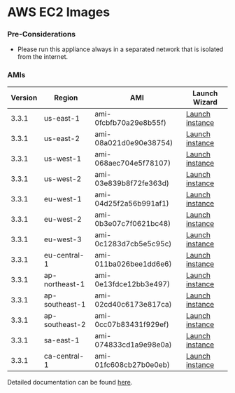 AWS EC2 Images
==============

### Pre-Considerations

  * Please run this appliance always in a separated network that is isolated from the internet.

### AMIs

| Version   | Region         | AMI                   | Launch Wizard                                                                                                                      |
| --------- | --------       | -----                 | -------------                                                                                                                      |
| 3.3.1     | us-east-1      | ami-0fcbfb70a29e8b55f) | [Launch instance](https://console.aws.amazon.com/ec2/v2/home?region=us-east-1#LaunchInstanceWizard:ami=ami-0fcbfb70a29e8b55f)      |
| 3.3.1     | us-east-2      | ami-08a021d0e90e38754) | [Launch instance](https://console.aws.amazon.com/ec2/v2/home?region=us-east-2#LaunchInstanceWizard:ami=ami-08a021d0e90e38754)      |
| 3.3.1     | us-west-1      | ami-068aec704e5f78107) | [Launch instance](https://console.aws.amazon.com/ec2/v2/home?region=us-west-1#LaunchInstanceWizard:ami=ami-068aec704e5f78107)      |
| 3.3.1     | us-west-2      | ami-03e839b8f72fe363d) | [Launch instance](https://console.aws.amazon.com/ec2/v2/home?region=us-west-2#LaunchInstanceWizard:ami=ami-03e839b8f72fe363d)      |
| 3.3.1     | eu-west-1      | ami-04d25f2a56b991af1) | [Launch instance](https://console.aws.amazon.com/ec2/v2/home?region=eu-west-1#LaunchInstanceWizard:ami=ami-04d25f2a56b991af1)      |
| 3.3.1     | eu-west-2      | ami-0b3e07c7f0621bc48) | [Launch instance](https://console.aws.amazon.com/ec2/v2/home?region=eu-west-2#LaunchInstanceWizard:ami=ami-0b3e07c7f0621bc48)      |
| 3.3.1     | eu-west-3      | ami-0c1283d7cb5e5c95c) | [Launch instance](https://console.aws.amazon.com/ec2/v2/home?region=eu-west-3#LaunchInstanceWizard:ami=ami-0c1283d7cb5e5c95c)      |
| 3.3.1     | eu-central-1   | ami-011ba026bee1dd6e6) | [Launch instance](https://console.aws.amazon.com/ec2/v2/home?region=eu-central-1#LaunchInstanceWizard:ami=ami-011ba026bee1dd6e6)   |
| 3.3.1     | ap-northeast-1 | ami-0e13fdce12bb3e497) | [Launch instance](https://console.aws.amazon.com/ec2/v2/home?region=ap-northeast-1#LaunchInstanceWizard:ami=ami-0e13fdce12bb3e497) |
| 3.3.1     | ap-southeast-1 | ami-02cd40c6173e817ca) | [Launch instance](https://console.aws.amazon.com/ec2/v2/home?region=ap-southeast-1#LaunchInstanceWizard:ami=ami-02cd40c6173e817ca) |
| 3.3.1     | ap-southeast-2 | ami-0cc07b83431f929ef) | [Launch instance](https://console.aws.amazon.com/ec2/v2/home?region=ap-southeast-2#LaunchInstanceWizard:ami=ami-0cc07b83431f929ef) |
| 3.3.1     | sa-east-1      | ami-074833cd1a9e98e0a) | [Launch instance](https://console.aws.amazon.com/ec2/v2/home?region=sa-east-1#LaunchInstanceWizard:ami=ami-074833cd1a9e98e0a)      |
| 3.3.1     | ca-central-1   | ami-01fc608cb27b0e0eb) | [Launch instance](https://console.aws.amazon.com/ec2/v2/home?region=ca-central-1#LaunchInstanceWizard:ami=ami-01fc608cb27b0e0eb)   |

Detailed documentation can be found [here](http://docs.graylog.org/en/3.2/pages/installation/aws.html).
